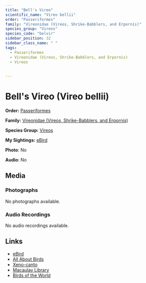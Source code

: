 ```yaml
---
title: "Bell's Vireo"
scientific_name: "Vireo bellii"
order: "Passeriformes"
family: "Vireonidae (Vireos, Shrike-Babblers, and Erpornis)"
species_group: "Vireos"
species_code: "belvir"
sidebar_position: 32
sidebar_class_name: " "
tags: 
  - Passeriformes
  - Vireonidae (Vireos, Shrike-Babblers, and Erpornis)
  - Vireos
  
  
---
```


# Bell's Vireo (Vireo bellii)

**Order:** [Passeriformes](/tags/passeriformes)

**Family:** [Vireonidae (Vireos, Shrike-Babblers, and Erpornis)](/tags/vireonidae-vireos-shrike-babblers-and-erpornis)

**Species Group:** [Vireos](/tags/vireos)

**My Sightings:** [eBird](https://ebird.org/lifelist?r=world&time=life&spp=belvir)

**Photo**: No 

**Audio**: No

## Media
### Photographs
No photographs available.

### Audio Recordings
No audio recordings available.

## Links
* [eBird](https://ebird.org/species/belvir) 
* [All About Birds](https://www.allaboutbirds.org/guide/belvir) 
* [Xeno-canto](https://www.xeno-canto.org/species/vireo-bellii) 
* [Macaulay Library](https://search.macaulaylibrary.org/catalog?taxonCode=belvir&sort=rating_rank_desc)
* [Birds of the World](https://birdsoftheworld.org/bow/species/belvir)
